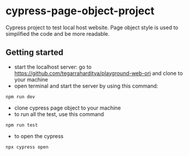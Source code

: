 # cypress-page-object-project
Cypress project to test local host website. Page object style is used to simplified the code and be more readable.

## Getting started
- start the localhost server: go to https://github.com/tegarraharditya/playground-web-ori and clone to your machine
- open terminal and start the server by using this command:
```
npm run dev
```
- clone cypress page object to your machine
- to run all the test, use this command
```
npm run test
```
- to open the cypress
```
npx cypress open
```
